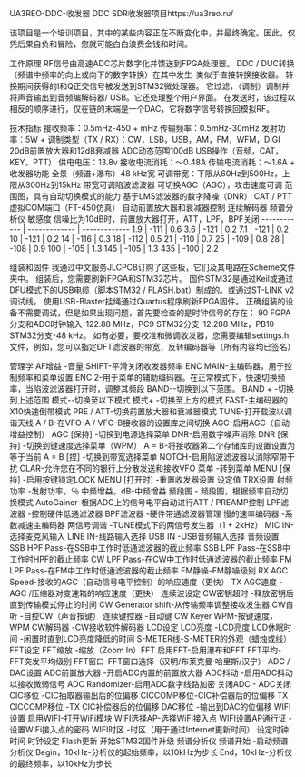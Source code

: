 UA3REO-DDC-收发器
DDC SDR收发器项目https://ua3reo.ru/

该项目是一个培训项目，其中的某些内容正在不断变化中，并最终确定。因此，仅凭后果自负和冒险，您就可能白白浪费金钱和时间。

工作原理
RF信号由高速ADC芯片数字化并馈送到FPGA处理器。
DDC / DUC转换（频谱中频率的向上或向下的数字转换）在其中发生-类似于直接转换接收器。
转换期间获得的I和Q正交信号被发送到STM32微处理器。
它过滤，（调制）调制并将声音输出到音频编解码器/ USB。它还处理整个用户界面。
在发送时，该过程以相反的顺序进行，仅在链的末端是一个DAC，它将数字信号转换回模拟RF。

技术指标
接收频率：0.5mHz-450 + mHz
传输频率：0.5mHz-30mHz
发射功率：5W +
调制类型（TX / RX）：CW，LSB，USB，AM，FM，WFM，DIGI
20dB前置放大器和12dB衰减器
ADC动态范围100dB
USB操作（音频，CAT，KEY，PTT）
供电电压：13.8v
接收电流消耗：〜0.48A
传输电流消耗：〜1.6A +
收发器功能
全景（频谱+瀑布）48 kHz宽
可调带宽：下限从60Hz到500Hz，上限从300Hz到15kHz
带宽可调陷波滤波器
可切换AGC（AGC），攻击速度可调
范围图，具有自动切换模式的能力
基于LMS滤波器的数字降噪（DNR）
CAT / PTT虚拟COM端口（FT-450仿真）
自动前置放大器和衰减器控制
连续解码器
频谱分析仪
敏感度
信噪比为10dB时，前置放大器打开，ATT，LPF，BPF关闭
------------ | ------------- | -------------
1.9	| -111	| 0.6
3.6	| -121	| 0.2
7.1	| -121	| 0.2
10  | -121	| 0.2
14  | -116  | 0.3
18  | -112  | 0.5
21  | -110  | 0.7
25  | -109  | 0.8
28  | -108  | 0.9
100	| -105	| 1.3
145	| -105	| 1.3
435	| -100	| 2.2

组装和固件
我通过中文服务JLCPCB订购了这些板，它们及其电路在Scheme文件夹中。
组装后，您需要刷新FPGA和STM32芯片。
固件STM32是通过Keil或通过DFU模式下的USB电缆（脚本STM32 / FLASH.bat）制成的。或通过ST-LINK v2调试线。
使用USB-Blaster挂绳通过Quartus程序刷新FPGA固件。
正确组装的设备不需要调试，但是如果出现问题，首先要检查的是时钟信号的存在：
90 FGPA分支和ADC时钟输入-122.88 MHz，PC9 STM32分支-12.288 MHz，PB10 STM32分支-48 kHz。
如有必要，要校准和微调收发器，您需要编辑settings.h文件，例如，您可以指定DFT滤波器的带宽，反转编码器等（所有内容均已签名）

管理学
AF增益 -音量
SHIFT-平滑关闭收发器频率
ENC MAIN-主编码器，用于控制频率和菜单设置
ENC 2-用于菜单的辅助编码器。在正常模式下，快速切换频率，当陷波滤波器打开时，调整其频段
BAND--切换到以下范围。
BAND + -切换到上述范围
模式--切换至以下模式
模式+ -切换至上方的模式
FAST-主编码器的X10快速倒带模式
PRE / ATT-切换前置放大器和衰减器模式
TUNE-打开载波以调谐天线
A / B-在VFO-A / VFO-B接收器的设置库之间切换
AGC-启用AGC（自动增益控制）
AGC [保持] -切换到电源选择菜单
DNR-启用数字噪声消除
DNR [保持] -切换到键速度选择菜单（WPM）
A = B-将接收器第二个存储库的设置设置为等于当前
A = B [捏] -切换到带宽选择菜单
NOTCH-启用陷波滤波器以消除窄带干扰
CLAR-允许您在不同的银行上分散发送和接收VFO
菜单 -转到菜单
MENU [保持] -启用按键锁定LOCK
MENU [打开时] -重置收发器设置
设定值
TRX设置
射频功率 -发射功率，％
中频增益，dB-中频增益
频段图 - 频段图，根据频率自动切换模式
AutoGainer-根据ADC上的信号电平自动进行ATT / PREAMP控制
LPF滤波器 -控制硬件低通滤波器
BPF滤波器 -硬件带通滤波器管理
慢的速率编码器 -系数减速主编码器
两信号调谐 -TUNE模式下的两信号发生器（1 + 2kHz）
MIC IN-选择麦克风输入
LINE IN-线路输入选择
USB IN -USB音频输入选择
音频设置
SSB HPF Pass-在SSB中工作时低通滤波器的截止频率
SSB LPF Pass-在SSB中工作时HPF的截止频率
CW LPF Pass-在CW中工作时低通滤波器的截止频率
FM LPF Pass-在FM中工作时低通滤波器的截止频率
FM静噪-FM静噪级别
RX AGC Speed-接收的AGC（自动信号电平控制）的响应速度（更快）
TX AGC速度 -AGC /压缩器对变速箱的响应速度（更快）
连续波设定
CW密钥超时 -释放密钥后直到传输模式停止的时间
CW Generator shift-从传输频率调整接收发生器
CW自听 -自控CW（声音按键）
连续键控器 -自动键
CW Keyer WPM-按键速度，WPM
CW解码器 -CW接收软件解码器
LCD设定
LCD亮度 -LCD亮度
LCD休眠时间 -闲置时直到LCD亮度降低的时间
S-METER线-S-METER的外观（蜡烛或线）
FFT设定
FFT缩放 -缩放（Zoom In）FFT
启用FFT-启用瀑布和FFT
FFT平均-FFT突发平均级别
FFT窗口-FFT窗口选择（汉明/布莱克曼·哈里斯/汉宁）
ADC / DAC设置
ADC前置放大器 -开启ADC内置的前置放大器
ADC抖动 -启用ADC抖动以接收微弱信号
ADC Randomizer-启用ADC数字线路加密
关闭ADC - ADC关闭
CIC移位 -CIC抽取器输出后的位偏移
CICCOMP移位-CIC补偿器后的位偏移
TX CICCOMP移位 -TX CIC补偿器后的位偏移
DAC移位 -输出到DAC的位偏移
WIFI设置
启用WIFI-打开WiFi模块
WIFI选择AP-选择WiFi接入点
WIFI设置AP通行证 -设置WiFi接入点的密码
WIFI时区 -时区（用于通过Internet更新时间）
设定时钟时间
时钟设定
Flash更新
开始STM32固件升级
频谱分析仪
频谱开始 -启动频谱分析仪
Begin，10kHz-分析仪的起始频率，以10kHz为步长
End，10kHz-分析仪的最终频率，以10kHz为步长